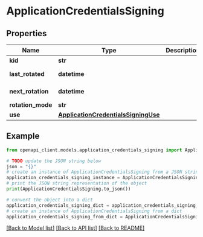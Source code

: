 # ApplicationCredentialsSigning


## Properties

Name | Type | Description | Notes
------------ | ------------- | ------------- | -------------
**kid** | **str** |  | [optional] 
**last_rotated** | **datetime** |  | [optional] [readonly] 
**next_rotation** | **datetime** |  | [optional] [readonly] 
**rotation_mode** | **str** |  | [optional] 
**use** | [**ApplicationCredentialsSigningUse**](ApplicationCredentialsSigningUse.md) |  | [optional] 

## Example

```python
from openapi_client.models.application_credentials_signing import ApplicationCredentialsSigning

# TODO update the JSON string below
json = "{}"
# create an instance of ApplicationCredentialsSigning from a JSON string
application_credentials_signing_instance = ApplicationCredentialsSigning.from_json(json)
# print the JSON string representation of the object
print(ApplicationCredentialsSigning.to_json())

# convert the object into a dict
application_credentials_signing_dict = application_credentials_signing_instance.to_dict()
# create an instance of ApplicationCredentialsSigning from a dict
application_credentials_signing_from_dict = ApplicationCredentialsSigning.from_dict(application_credentials_signing_dict)
```
[[Back to Model list]](../README.md#documentation-for-models) [[Back to API list]](../README.md#documentation-for-api-endpoints) [[Back to README]](../README.md)


